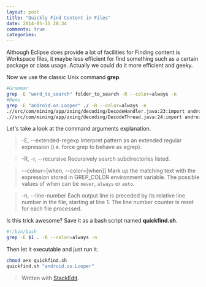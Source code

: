 ```yaml
---
layout: post
title: "Quickly Find Content in Files"
date: 2014-05-15 20:34
comments: true
categories: 
---
```

Although Eclipse does provide a lot of facilities for Finding content is Workspace files, it maybe less efficient for find something such as a certain package or class usage. Actually we could do it more efficient and geeky.  
<!-- more -->
Now we use the classic Unix command **grep**. 
```bash
#Grammar
grep -E "word_to_search" folder_to_search -R --color=always -n
#Demo
grep -E "android.os.Looper" ./ -R --color=always -n
.//src/com/mining/app/zxing/decoding/DecodeHandler.java:23:import android.os.Looper;
.//src/com/mining/app/zxing/decoding/DecodeThread.java:24:import android.os.Looper;
```
Let's take a look at the command arguments explanation.
>-E, --extended-regexp
Interpret pattern as an extended regular expression (i.e. force grep to behave as egrep).

>-R, -r, --recursive
Recursively search subdirectories listed.

>--colour=[when, --color=[when]]
Mark up the matching text with the expression stored in GREP_COLOR environment variable.  The possible values of when can be `never`, `always` or `auto`.

>-n, --line-number
Each output line is preceded by its relative line number in the file, starting at line 1.  The line number counter is reset for each file processed.

Is this trick awesome? Save it as a bash script named **quickfind.sh**.
```bash
#!/bin/bash
grep -E $1 . -R --color=always -n
```
Then let it executable and just run it.
```bash
chmod a+x quickfind.sh
quickfind.sh "android.os.Looper"
```
> Written with [StackEdit](https://stackedit.io/).
